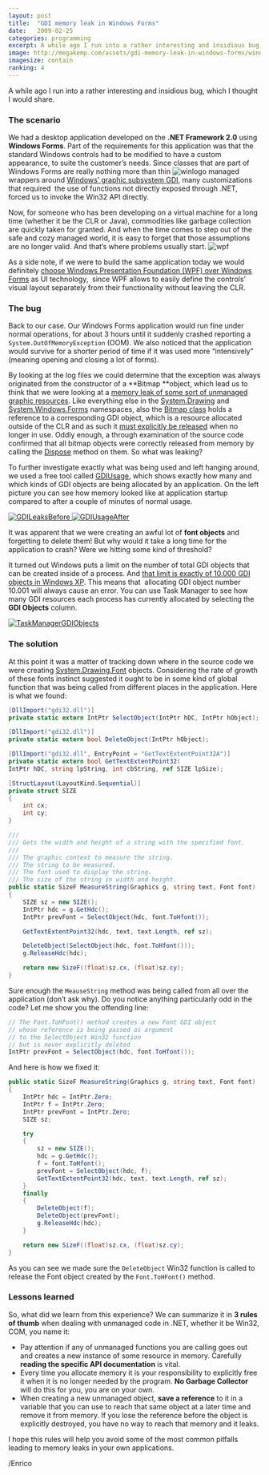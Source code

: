 ```yaml
---
layout: post
title:  "GDI memory leak in Windows Forms"
date:   2009-02-25
categories: programming
excerpt: A while ago I run into a rather interesting and insidious bug, which I thought I would share. The bug manifested itself in a Windows Forms application, occasionally causing it to crash with an "out of memory" error. Little did we know that the hunt would lead us down the dark corners of the Win32 graphics API.
image: http://megakemp.com/assets/gdi-memory-leak-in-windows-forms/windowslogo.png
imagesize: contain
ranking: 4
---
```


A while ago I run into a rather interesting and insidious bug, which I thought I would share.

### The scenario

We had a desktop application developed on the **.NET Framework 2.0** using **Windows Forms**. Part of the requirements for this application was that the standard Windows controls had to be modified to have a custom appearance, to suite the customer’s needs. Since classes that are part of Windows Forms are really nothing more than thin <img alt="winlogo" src="http://megakemp.files.wordpress.com/2009/02/winlogo.gif?w=80&h=66" class="article" /> managed wrappers around [Windows’ graphic subsystem GDI][2], many customizations that required  the use of functions not directly exposed through .NET, forced us to invoke the Win32 API directly.

Now, for someone who has been developing on a virtual machine for a long time (whether it be the CLR or Java), commodities like garbage collection are quickly taken for granted. And when the time comes to step out of the safe and cozy managed world, it is easy to forget that those assumptions are no longer valid. And that’s where problems usually start. <img alt="wpf" src="http://megakemp.files.wordpress.com/2009/02/wpf.png?w=80&h=80" class="article" />

As a side note, if we were to build the same application today we would definitely [choose Windows Presentation Foundation (WPF) over Windows Forms][4] as UI technology,  since WPF allows to easily define the controls’ visual layout separately from their functionality without leaving the CLR.

### The bug

Back to our case. Our Windows Forms application would run fine under normal operations, for about 3 hours until it suddenly crashed reporting a `System.OutOfMemoryException` (OOM). We also noticed that the application would survive for a shorter period of time if it was used more “intensively” (meaning opening and closing a lot of forms).

By looking at the log files we could determine that the exception was always originated from the constructor of a **Bitmap **object, which lead us to think that we were looking at a [memory leak of some sort of unmanaged graphic resources][5].
Like everything else in the [System.Drawing][6] and [System.Windows.Forms][7] namespaces, also the [Bitmap class][8] holds a reference to a corresponding GDI object, which is a resource allocated outside of the CLR and as such it [must explicitly be released][9] when no longer in use.
Oddly enough, a through examination of the source code confirmed that all bitmap objects were correctly released from memory by calling the [Dispose][10] method on them. So what was leaking?

To further investigate exactly what was being used and left hanging around, we used a free tool called [GDIUsage][11], which shows exactly how many and which kinds of GDI objects are being allocated by an application. On the left picture you can see how memory looked like at application startup compared to after a couple of minutes of normal usage.

<a href="http://megakemp.files.wordpress.com/2009/02/gdileaksbefore.png">
    <img alt="GDILeaksBefore" src="http://megakemp.files.wordpress.com/2009/02/gdileaksbefore-thumb.png?w=244&h=409" class="screenshot-noshadow" />
</a>
<a href="http://megakemp.files.wordpress.com/2009/02/gdiusageafter.png">
    <img alt="GDIUsageAfter" src="http://megakemp.files.wordpress.com/2009/02/gdiusageafter-thumb.png?w=244&h=410" class="screenshot-noshadow" style="display: inline" />
</a>

It was apparent that we were creating an awful lot of **font objects** and forgetting to delete them! But why would it take a long time for the application to crash? Were we hitting some kind of threshold?

It turned out Windows puts a limit on the number of total GDI objects that can be created inside of a process. And [that limit is exactly of 10.000 GDI objects in Windows XP][14]. This means that  allocating GDI object number 10.001 will always cause an error. You can use Task Manager to see how many GDI resources each process has currently allocated by selecting the **GDI Objects** column.

<a href="http://megakemp.files.wordpress.com/2009/02/taskmanagergdiobjects.png">
    <img alt="TaskManagerGDIObjects" src="http://megakemp.files.wordpress.com/2009/02/taskmanagergdiobjects-thumb.png?w=404&h=437" class="screenshot-noshadow" />
</a>

### The solution

At this point it was a matter of tracking down where in the source code we were creating [System.Drawing.Font][16] objects. Considering the rate of growth of these fonts instinct suggested it ought to be in some kind of global function that was being called from different places in the application. Here is what we found:

```csharp
[DllImport("gdi32.dll")]
private static extern IntPtr SelectObject(IntPtr hDC, IntPtr hObject);

[DllImport("gdi32.dll")]
private static extern bool DeleteObject(IntPtr hObject);

[DllImport("gdi32.dll", EntryPoint = "GetTextExtentPoint32A")]
private static extern bool GetTextExtentPoint32(
IntPtr hDC, string lpString, int cbString, ref SIZE lpSize);

[StructLayout(LayoutKind.Sequential)]
private struct SIZE
{
    int cx;
    int cy;
}

///
/// Gets the width and height of a string with the specified font.
///
/// The graphic context to measure the string.
/// The string to be measured.
/// The font used to display the string.
/// The size of the string in width and height.
public static SizeF MeasureString(Graphics g, string text, Font font)
{
    SIZE sz = new SIZE();
    IntPtr hdc = g.GetHdc();
    IntPtr prevFont = SelectObject(hdc, font.ToHfont());

    GetTextExtentPoint32(hdc, text, text.Length, ref sz);

    DeleteObject(SelectObject(hdc, font.ToHfont()));
    g.ReleaseHdc(hdc);

    return new SizeF((float)sz.cx, (float)sz.cy);
}
```

Sure enough the `MeauseString` method was being called from all over the application (don’t ask why). Do you notice anything particularly odd in the code? Let me show you the offending line:

```csharp
// The Font.ToHFont() method creates a new Font GDI object
// whose reference is being passed as argument
// to the SelectObject Win32 function
// but is never explicitly deleted
IntPtr prevFont = SelectObject(hdc, font.ToHfont());
```

And here is how we fixed it:

```csharp
public static SizeF MeasureString(Graphics g, string text, Font font)
{
    IntPtr hdc = IntPtr.Zero;
    IntPtr f = IntPtr.Zero;
    IntPtr prevFont = IntPtr.Zero;
    SIZE sz;

    try
    {
        sz = new SIZE();
        hdc = g.GetHdc();
        f = font.ToHfont();
        prevFont = SelectObject(hdc, f);
        GetTextExtentPoint32(hdc, text, text.Length, ref sz);
    }
    finally
    {
        DeleteObject(f);
        DeleteObject(prevFont);
        g.ReleaseHdc(hdc);
    }

    return new SizeF((float)sz.cx, (float)sz.cy);
}
```

As you can see we made sure the `DeleteObject` Win32 function is called to release the Font object created by the `Font.ToHFont()` method.

### Lessons learned

So, what did we learn from this experience? We can summarize it in **3 rules of thumb** when dealing with unmanaged code in .NET, whether it be Win32, COM, you name it:

  * Pay attention if any of unmanaged functions you are calling goes out and creates a new instance of some resource in memory. Carefully **reading the specific API documentation** is vital.
  * Every time you allocate memory it is your responsibility to explicitly free it when it is no longer needed by the program. **No Garbage Collector** will do this for you, you are on your own.
  * When creating a new unmanaged object, **save a reference** to it in a variable that you can use to reach that same object at a later time and remove it from memory. If you lose the reference before the object is explicitly destroyed, you have no way to reach that memory and it leaks.

I hope this rules will help you avoid some of the most common pitfalls leading to memory leaks in your own applications.

/Enrico

[2]: http://msdn.microsoft.com/en-us/library/dd145203(VS.85).aspx
[4]: http://windowsclient.net/wpf/white-papers/when-to-adopt-wpf.aspx
[5]: http://msdn.microsoft.com/en-us/magazine/cc301756.aspx
[6]: http://msdn.microsoft.com/en-us/library/system.drawing.aspx
[7]: http://msdn.microsoft.com/en-us/library/system.windows.forms.aspx
[8]: http://msdn.microsoft.com/en-us/library/system.drawing.bitmap.aspx
[9]: http://blogs.msdn.com/scottholden/archive/2006/08/22/713056.aspx
[10]: http://msdn.microsoft.com/en-us/library/system.idisposable.aspx
[11]: http://msdn.microsoft.com/en-us/magazine/cc188782.aspx
[14]: http://msdn.microsoft.com/en-us/library/ms724291(VS.85).aspx
[16]: http://msdn.microsoft.com/en-us/library/system.drawing.font.aspx
